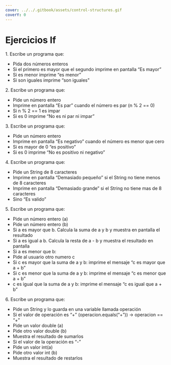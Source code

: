 ```yaml
---
cover: ../../.gitbook/assets/control-structures.gif
coverY: 0
---
```


# Ejercicios If

1\. Escribe un programa que:&#x20;

* Pida dos números enteros &#x20;
* Si el primero es mayor que el segundo imprime en pantalla “Es mayor”&#x20;
* Si es menor imprime “es menor”&#x20;
* Si son iguales imprime “son iguales”&#x20;

&#x20;2\. Escribe un programa que:&#x20;

* Pide un número entero&#x20;
* Imprime en pantalla “Es par” cuando el número es par (n % 2 == 0)&#x20;
* Si n % 2 == 1 es impar&#x20;
* Si es 0 imprime “No es ni par ni impar”&#x20;

3\. Escribe un programa que:&#x20;

* Pide un número entero&#x20;
* Imprime en pantalla “Es negativo” cuando el número es menor que cero&#x20;
* Si es mayor de 0 “es positivo”&#x20;
* Si es 0 imprime “No es positivo ni negativo”&#x20;

4\. Escribe un programa que:&#x20;

* Pide un String de 8 caracteres&#x20;
* Imprime en pantalla “Demasiado pequeño” si el String no tiene menos de 8 caracteres&#x20;
* Imprime en pantalla “Demasiado grande” si el String no tiene mas de 8 caracteres&#x20;
* Sino “Es valido”&#x20;

5\. Escribe un programa que:&#x20;

* Pide un número entero (a)&#x20;
* Pide un número entero (b)&#x20;
* Si a es mayor que b. Calcula la suma de a y b y muestra en pantalla el resultado&#x20;
* Si a es igual a b. Calcula la resta de a  - b y muestra el resultado en pantalla&#x20;
* Si a es menor que b:&#x20;
* Pide al usuario otro numero c&#x20;
* Si c es mayor que la suma de a y b: imprime el mensaje “c es mayor que a + b”&#x20;
* Si c es menor que la suma de a y b: imprime el mensaje “c es menor que a + b”&#x20;
* c es igual que la suma de a y b: imprime el mensaje “c es igual que a + b”&#x20;

6\. Escribe un programa que:&#x20;

* Pide un String y lo guarda en una variable llamada operación&#x20;
* Si el valor de operación es “+” (operacion.equals(“+”)) -> operacion == “+”&#x20;
* Pide un valor double (a)&#x20;
* Pide otro valor double (b)&#x20;
* Muestra el resultado de sumarlos&#x20;
* Si el valor de la operación es “-”&#x20;
* Pide un valor int(a)&#x20;
* Pide otro valor int (b)&#x20;
* Muestra el resultado de restarlos&#x20;
